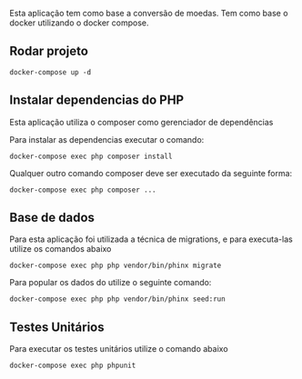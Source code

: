 Esta aplicação tem como base a conversão de moedas. Tem como base o docker utilizando o docker compose.

##  Rodar projeto

`docker-compose up -d`

## Instalar dependencias do PHP

Esta aplicação utiliza o composer como gerenciador de dependências

Para instalar as dependencias executar o comando:

```
docker-compose exec php composer install
```

Qualquer outro comando composer deve ser executado da seguinte forma:

```
docker-compose exec php composer ...
```

## Base de dados

Para esta aplicação foi utilizada a técnica de migrations, e para executa-las utilize os comandos abaixo

```
docker-compose exec php php vendor/bin/phinx migrate
```

Para popular os dados do utilize o seguinte comando:

`docker-compose exec php php vendor/bin/phinx seed:run`

## Testes Unitários

Para executar os testes unitários utilize o comando abaixo

`docker-compose exec php phpunit`